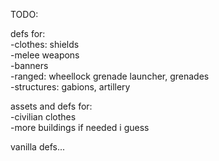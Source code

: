 TODO:  

defs for:   
-clothes: shields  
-melee weapons  
-banners  
-ranged: wheellock grenade launcher, grenades  
-structures: gabions, artillery  

assets and defs for:  
-civilian clothes  
-more buildings if needed i guess  

vanilla defs...
